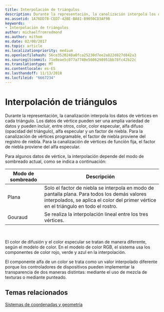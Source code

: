 ```yaml
---
title: Interpolación de triángulos
description: Durante la representación, la canalización interpola los datos de vértices en cada triángulo.
ms.assetid: 1A76DD78-CED7-42BE-BA81-B9050CD3AF9B
keywords:
- Interpolación de triángulos
author: michaelfromredmond
ms.author: mithom
ms.date: 02/08/2017
ms.topic: article
ms.localizationpriority: medium
ms.openlocfilehash: 56ce3520248a0fca25230d7ee2a822d827d842a3
ms.sourcegitcommit: 71e8eae5c077a7740e5606298951bb78fc42b22c
ms.translationtype: MT
ms.contentlocale: es-ES
ms.lasthandoff: 11/13/2018
ms.locfileid: "6667234"
---
```

# <a name="triangle-interpolation"></a>Interpolación de triángulos


Durante la representación, la canalización interpola los datos de vértices en cada triángulo. Los datos de vértice pueden ser una amplia variedad de datos y pueden incluir, entre otros, color, color especular, alfa difuso (opacidad del triángulo), alfa especular y un factor de niebla. Para la canalización de vértices programable, el factor de niebla proviene del registro de niebla. Para la canalización de vértices de función fija, el factor de niebla proviene del alfa especular.

Para algunos datos de vértice, la interpolación depende del modo de sombreado actual, como se indica a continuación:

| Modo de sombreado | Descripción                                                                                                                                                                 |
|--------------|-----------------------------------------------------------------------------------------------------------------------------------------------------------------------------|
| Plana         | Solo el factor de niebla se interpola en modo de pantalla plana. Para todos los demás valores interpolados, se aplica el color del primer vértice en el triángulo en todo el rostro. |
| Gouraud      | Se realiza la interpolación lineal entre los tres vértices.                                                                                                               |

 

El color de difusión y el color especular se tratan de manera diferente, según el modelo de color. En el modelo de color RGB, el sistema usa los componentes de color rojo, verde y azul en la interpolación.

El componente alfa de un color se trata como un valor interpolado diferente porque los controladores de dispositivos pueden implementar la transparencia de dos maneras distintas: mediante el uso de mezcla de texturas o mediante punteado.

## <a name="span-idrelated-topicsspanrelated-topics"></a><span id="related-topics"></span>Temas relacionados


[Sistemas de coordenadas y geometría](coordinate-systems-and-geometry.md)

 

 




